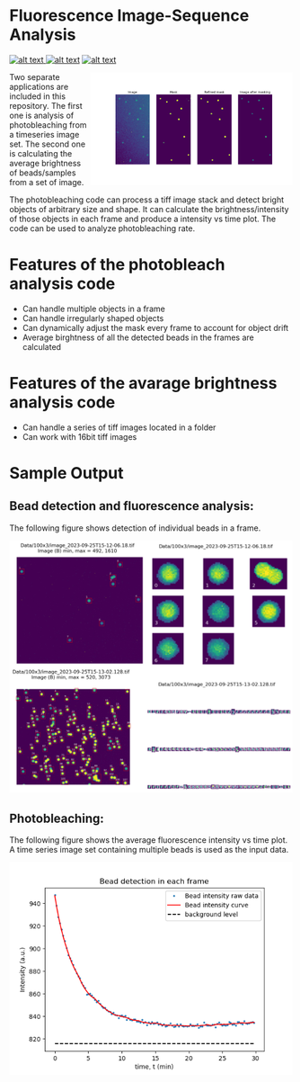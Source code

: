 # Fluorescence Image-Sequence Analysis

<p float="left">
<a href = "https://github.com/zaman13/fluorescence-image-sequence-analysis/tree/main/Codes"> <img src="https://img.shields.io/badge/Language-Python-blue" alt="alt text"> </a>
<a href = "https://github.com/zaman13/fluorescence-image-sequence-analysis/blob/main/LICENSE"> <img src="https://img.shields.io/badge/License-MIT-green" alt="alt text"></a>
<a href = "[https://github.com/zaman13/Poisson-solver-2D/tree/master/Code](https://github.com/zaman13/fluorescence-image-sequence-analysis/tree/main/Codes)"> <img src="https://img.shields.io/badge/Version-1.3-red" alt="alt text"> </a>
</p>


<img align = "right" src="https://github.com/zaman13/fluorescence-image-sequence-analysis/blob/main/Sample%20output/Figure_3.png" alt="alt text" width="360">

Two separate applications are included in this repository. The first one is analysis of photobleaching from a timeseries image set. The second one is calculating the average brightness of beads/samples from a set of image.  

The photobleaching code can process a tiff image stack and detect bright objects of arbitrary size and shape. It can calculate the brightness/intensity of those objects in each frame and produce a intensity vs time plot. The code can be used to analyze photobleaching rate. 



# Features of the photobleach analysis code
- Can handle multiple objects in a frame
- Can handle irregularly shaped objects
- Can dynamically adjust the mask every frame to account for object drift
- Average birghtness of all the detected beads in the frames are calculated

# Features of the avarage brightness analysis code  
- Can handle a series of tiff images located in a folder
- Can work with 16bit tiff images
  

# Sample Output



## Bead detection and fluorescence analysis:

The following figure shows detection of individual beads in a frame. 

<img src="https://github.com/zaman13/fluorescence-image-sequence-analysis/blob/main/Sample%20output/sample_out.png"  width="800">




## Photobleaching:

The following figure shows the average fluorescence intensity vs time plot. A time series image set containing multiple beads is used as the input data. 

  <img src="https://github.com/zaman13/fluorescence-image-sequence-analysis/blob/main/Sample%20output/image_2_c1.png" alt="alt text" width="600">

